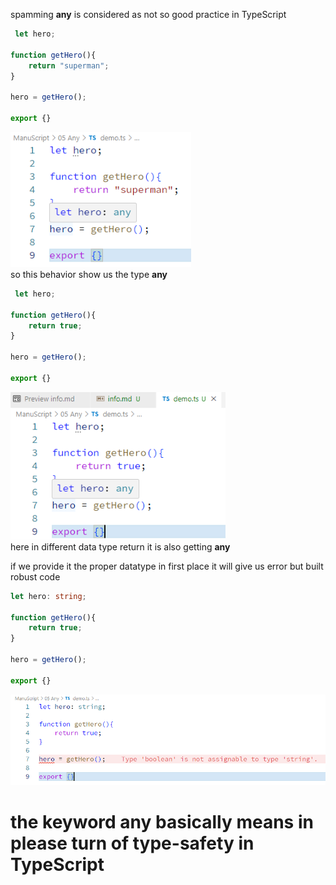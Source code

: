  spamming **any** is considered as not so good practice in TypeScript  


```typescript
 let hero;

function getHero(){
    return "superman";
}

hero = getHero();

export {}
```  
![9](../../Assets/Images/0109.PNG)  
so this behavior show us the type **any**  
```typescript
 let hero;

function getHero(){
    return true;
}

hero = getHero();

export {}
```  
![10](../../Assets/Images/0110.PNG)  
here in different data type return it is also getting **any**  

if we provide it the proper datatype in first place it will give us error but built robust code  
```typescript
let hero: string;

function getHero(){
    return true;
}

hero = getHero();

export {}
```
![11](../../Assets/Images/0111.PNG)  


# the keyword **any** basically means in please turn of type-safety in TypeScript
